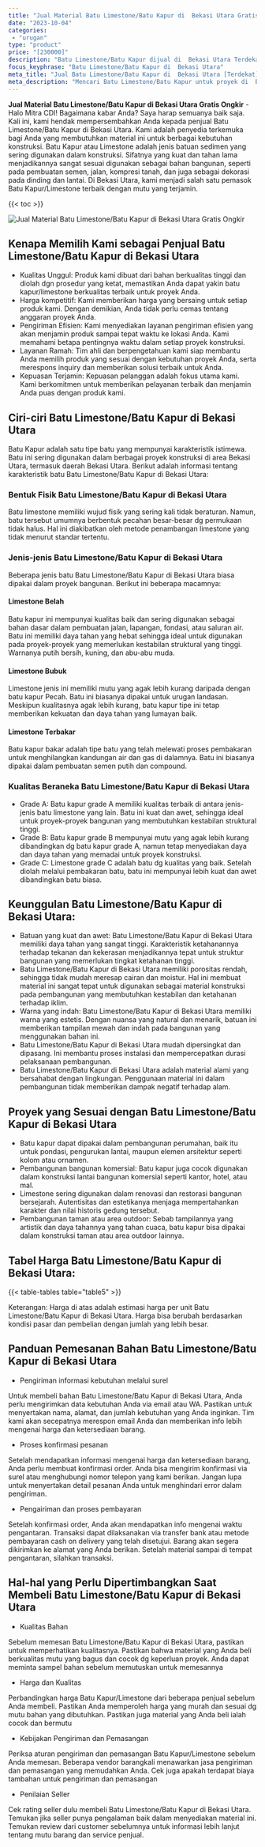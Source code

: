 ```yaml
---
title: "Jual Material Batu Limestone/Batu Kapur di  Bekasi Utara Gratis Ongkir"
date: "2023-10-04"
categories:
 - "urugan"
type: "product"
price: "[230000]"
description: "Batu Limestone/Batu Kapur dijual di  Bekasi Utara Terdekat. Batu Limestone/Batu Kapur ini sering digunakan dalam proyek konstruksi sebagai material dinding yang mewah dan tahan lama. Hubungi kami untuk informasi lebih lanjut."
focus_keyphrase: "Batu Limestone/Batu Kapur di  Bekasi Utara"
meta_title: "Jual Batu Limestone/Batu Kapur di  Bekasi Utara [Terdekat] - CDI"
meta_description: "Mencari Batu Limestone/Batu Kapur untuk proyek di  Bekasi Utara? Kami memiliki Batu Limestone/Batu Kapur berkualitas untuk material dinding. Segera dapatkan penawaran terbaik."
---
```


**Jual Material Batu Limestone/Batu Kapur di  Bekasi Utara Gratis Ongkir** - Halo Mitra CDI! Bagaimana kabar Anda? Saya harap semuanya baik saja. Kali ini, kami hendak mempersembahkan Anda kepada penjual Batu Limestone/Batu Kapur di  Bekasi Utara. Kami adalah penyedia terkemuka bagi Anda yang membutuhkan material ini untuk berbagai kebutuhan konstruksi. Batu Kapur atau Limestone adalah jenis batuan sedimen yang sering digunakan dalam konstruksi. Sifatnya yang kuat dan tahan lama menjadikannya sangat sesuai digunakan sebagai bahan bangunan, seperti pada pembuatan semen, jalan, kompresi tanah, dan juga sebagai dekorasi pada dinding dan lantai. Di  Bekasi Utara, kami menjadi salah satu pemasok Batu Kapur/Limestone terbaik dengan mutu yang terjamin.

{{< toc >}}

![Jual Material Batu Limestone/Batu Kapur di  Bekasi Utara Gratis Ongkir](/images/urugan/batu-limestone-04.jpg)

## Kenapa Memilih Kami sebagai Penjual Batu Limestone/Batu Kapur di  Bekasi Utara

*   Kualitas Unggul: Produk kami dibuat dari bahan berkualitas tinggi dan diolah dgn prosedur yang ketat, memastikan Anda dapat yakin batu kapur/limestone berkualitas terbaik untuk proyek Anda.
*   Harga kompetitif: Kami memberikan harga yang bersaing untuk setiap produk kami. Dengan demikian, Anda tidak perlu cemas tentang anggaran proyek Anda.
*   Pengiriman Efisien: Kami menyediakan layanan pengiriman efisien yang akan menjamin produk sampai tepat waktu ke lokasi Anda. Kami memahami betapa pentingnya waktu dalam setiap proyek konstruksi.
*   Layanan Ramah: Tim ahli dan berpengetahuan kami siap membantu Anda memilih produk yang sesuai dengan kebutuhan proyek Anda, serta merespons inquiry dan memberikan solusi terbaik untuk Anda.
*   Kepuasan Terjamin: Kepuasan pelanggan adalah fokus utama kami. Kami berkomitmen untuk memberikan pelayanan terbaik dan menjamin Anda puas dengan produk kami.

## Ciri-ciri Batu Limestone/Batu Kapur di  Bekasi Utara

Batu Kapur adalah satu tipe batu yang mempunyai karakteristik istimewa. Batu ini sering digunakan dalam berbagai proyek konstruksi di area  Bekasi Utara, termasuk daerah  Bekasi Utara. Berikut adalah informasi tentang karakteristik batu Batu Limestone/Batu Kapur di  Bekasi Utara:

### Bentuk Fisik Batu Limestone/Batu Kapur di  Bekasi Utara

Batu limestone memiliki wujud fisik yang sering kali tidak beraturan. Namun, batu tersebut umumnya berbentuk pecahan besar-besar dg permukaan tidak halus. Hal ini diakibatkan oleh metode penambangan limestone yang tidak menurut standar tertentu.

### Jenis-jenis Batu Limestone/Batu Kapur di  Bekasi Utara

Beberapa jenis batu Batu Limestone/Batu Kapur di  Bekasi Utara biasa dipakai dalam proyek bangunan. Berikut ini beberapa macamnya:

#### Limestone Belah

Batu kapur ini mempunyai kualitas baik dan sering digunakan sebagai bahan dasar dalam pembuatan jalan, lapangan, fondasi, atau saluran air. Batu ini memiliki daya tahan yang hebat sehingga ideal untuk digunakan pada proyek-proyek yang memerlukan kestabilan struktural yang tinggi. Warnanya putih bersih, kuning, dan abu-abu muda.

#### Limestone Bubuk

Limestone jenis ini memiliki mutu yang agak lebih kurang daripada dengan batu kapur Pecah. Batu ini biasanya dipakai untuk urugan landasan. Meskipun kualitasnya agak lebih kurang, batu kapur tipe ini tetap memberikan kekuatan dan daya tahan yang lumayan baik.

#### Limestone Terbakar

Batu kapur bakar adalah tipe batu yang telah melewati proses pembakaran untuk menghilangkan kandungan air dan gas di dalamnya. Batu ini biasanya dipakai dalam pembuatan semen putih dan compound.

### Kualitas Beraneka Batu Limestone/Batu Kapur di  Bekasi Utara

*   Grade A: Batu kapur grade A memiliki kualitas terbaik di antara jenis-jenis batu limestone yang lain. Batu ini kuat dan awet, sehingga ideal untuk proyek-proyek bangunan yang membutuhkan kestabilan struktural tinggi.
*   Grade B: Batu kapur grade B mempunyai mutu yang agak lebih kurang dibandingkan dg batu kapur grade A, namun tetap menyediakan daya dan daya tahan yang memadai untuk proyek konstruksi.
*   Grade C: Limestone grade C adalah batu dg kualitas yang baik. Setelah diolah melalui pembakaran batu, batu ini mempunyai lebih kuat dan awet dibandingkan batu biasa.

## Keunggulan Batu Limestone/Batu Kapur di  Bekasi Utara:

*   Batuan yang kuat dan awet: Batu Limestone/Batu Kapur di  Bekasi Utara memiliki daya tahan yang sangat tinggi. Karakteristik ketahanannya terhadap tekanan dan kekerasan menjadikannya tepat untuk struktur bangunan yang memerlukan tingkat ketahanan tinggi.
*   Batu Limestone/Batu Kapur di  Bekasi Utara memiliki porositas rendah, sehingga tidak mudah meresap cairan dan moistur. Hal ini membuat material ini sangat tepat untuk digunakan sebagai material konstruksi pada pembangunan yang membutuhkan kestabilan dan ketahanan terhadap iklim.
*   Warna yang indah: Batu Limestone/Batu Kapur di  Bekasi Utara memiliki warna yang estetis. Dengan nuansa yang natural dan menarik, batuan ini memberikan tampilan mewah dan indah pada bangunan yang menggunakan bahan ini.
*   Batu Limestone/Batu Kapur di  Bekasi Utara mudah dipersingkat dan dipasang. Ini membantu proses instalasi dan mempercepatkan durasi pelaksanaan pembangunan.
*   Batu Limestone/Batu Kapur di  Bekasi Utara adalah material alami yang bersahabat dengan lingkungan. Penggunaan material ini dalam pembangunan tidak memberikan dampak negatif terhadap alam.

## Proyek yang Sesuai dengan Batu Limestone/Batu Kapur di  Bekasi Utara

*   Batu kapur dapat dipakai dalam pembangunan perumahan, baik itu untuk pondasi, pengurukan lantai, maupun elemen arsitektur seperti kolom atau ornamen.
*   Pembangunan bangunan komersial: Batu kapur juga cocok digunakan dalam konstruksi lantai bangunan komersial seperti kantor, hotel, atau mal.
*   Limestone sering digunakan dalam renovasi dan restorasi bangunan bersejarah. Autentisitas dan estetikanya menjaga mempertahankan karakter dan nilai historis gedung tersebut.
*   Pembangunan taman atau area outdoor: Sebab tampilannya yang artistik dan daya tahannya yang tahan cuaca, batu kapur bisa dipakai dalam konstruksi taman atau area outdoor lainnya.

## Tabel Harga Batu Limestone/Batu Kapur di  Bekasi Utara:

{{< table-tables table="table5" >}}

Keterangan: Harga di atas adalah estimasi harga per unit Batu Limestone/Batu Kapur di  Bekasi Utara. Harga bisa berubah berdasarkan kondisi pasar dan pembelian dengan jumlah yang lebih besar.

## Panduan Pemesanan Bahan Batu Limestone/Batu Kapur di  Bekasi Utara

*   Pengiriman informasi kebutuhan melalui surel

Untuk membeli bahan Batu Limestone/Batu Kapur di  Bekasi Utara, Anda perlu mengirimkan data kebutuhan Anda via email atau WA. Pastikan untuk menyertakan nama, alamat, dan jumlah kebutuhan yang Anda inginkan. Tim kami akan secepatnya merespon email Anda dan memberikan info lebih mengenai harga dan ketersediaan barang.
*   Proses konfirmasi pesanan

Setelah mendapatkan informasi mengenai harga dan ketersediaan barang, Anda perlu membuat konfirmasi order. Anda bisa mengirim konfirmasi via surel atau menghubungi nomor telepon yang kami berikan. Jangan lupa untuk menyertakan detail pesanan Anda untuk menghindari error dalam pengiriman.
*   Pengairiman dan proses pembayaran

Setelah konfirmasi order, Anda akan mendapatkan info mengenai waktu pengantaran. Transaksi dapat dilaksanakan via transfer bank atau metode pembayaran cash on delivery yang telah disetujui. Barang akan segera dikirimkan ke alamat yang Anda berikan. Setelah material sampai di tempat pengantaran, silahkan transaksi.

## Hal-hal yang Perlu Dipertimbangkan Saat Membeli Batu Limestone/Batu Kapur di  Bekasi Utara

*   Kualitas Bahan

Sebelum memesan Batu Limestone/Batu Kapur di  Bekasi Utara, pastikan untuk memperhatikan kualitasnya. Pastikan bahwa material yang Anda beli berkualitas mutu yang bagus dan cocok dg keperluan proyek. Anda dapat meminta sampel bahan sebelum memutuskan untuk memesannya

*   Harga dan Kualitas

Perbandingkan harga Batu Kapur/Limestone dari beberapa penjual sebelum Anda membeli. Pastikan Anda memperoleh harga yang murah dan sesuai dg mutu bahan yang dibutuhkan. Pastikan juga material yang Anda beli ialah cocok dan bermutu

*   Kebijakan Pengiriman dan Pemasangan

Periksa aturan pengiriman dan pemasangan Batu Kapur/Limestone sebelum Anda memesan. Beberapa vendor barangkali menawarkan jasa pengiriman dan pemasangan yang memudahkan Anda. Cek juga apakah terdapat biaya tambahan untuk pengiriman dan pemasangan

*   Penilaian Seller

Cek rating seller dulu membeli Batu Limestone/Batu Kapur di  Bekasi Utara. Temukan jika seller punya pengalaman baik dalam menyediakan material ini. Temukan review dari customer sebelumnya untuk informasi lebih lanjut tentang mutu barang dan service penjual.